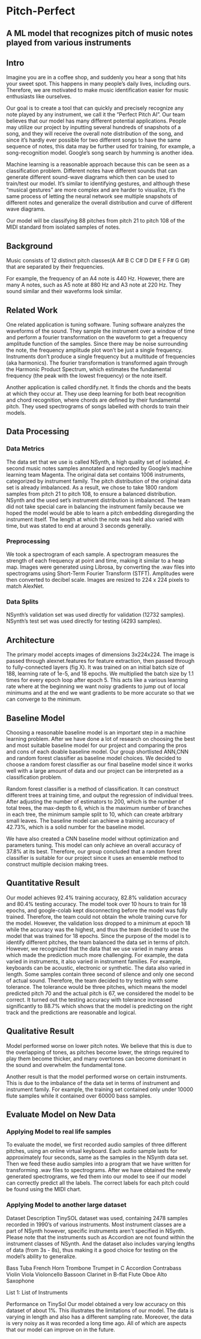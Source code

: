 # Pitch-Perfect
A ML model that recognizes pitch of music notes played from various instruments
---

## Intro
Imagine you are in a coffee shop, and suddenly you hear a song that hits your sweet spot. This happens in many people’s daily lives, including ours. Therefore, we are motivated to make music identification easier for music enthusiasts like ourselves.

Our goal is to create a tool that can quickly and precisely recognize any note played by any instrument, we call it the “Perfect Pitch AI”. Our team believes that our model has many different potential applications. People may utilize our project by inputting several hundreds of snapshots of a song, and they will receive the overall note distribution of the song, and since it’s hardly ever possible for two different songs to have the same sequence of notes, this data may be further used for training, for example, a song-recognition model. Google’s song search by humming is another idea. 

Machine learning is a reasonable approach because this can be seen as a classification problem. Different notes have different sounds that can generate different sound-wave diagrams which then can be used to train/test our model. It’s similar to identifying gestures, and although these “musical gestures” are more complex and are harder to visualize, it’s the same process of letting the neural network see multiple snapshots of different notes and generalize the overall distribution and curve of different wave diagrams.

Our model will be classifying 88 pitches from pitch 21 to pitch 108 of the MIDI standard from isolated samples of notes. 

## Background 
Music consists of 12 distinct pitch classes(A A# B C C# D D# E F F# G G#) that are separated by their frequencies. 

For example, the frequency of an A4 note is 440 Hz. However, there are many A notes, such as A5 note at 880 Hz and A3 note at 220 Hz. They sound similar and their waveforms look similar. 

## Related Work
One related application is tuning software. Tuning software analyzes the waveforms of the sound. They sample the instrument over a window of time and perform a fourier transformation on the waveform to get a frequency amplitude function of the samples. Since there may be noise surrounding the note, the frequency amplitude plot won’t be just a single frequency. Instruments don’t produce a single frequency but a multitude of frequencies (aka harmonics). The fourier transformation is transformed again through the Harmonic Product Spectrum, which estimates the fundamental frequency (the peak with the lowest frequency) or the note itself. 

Another application is called chordify.net. It finds the chords and the beats at which they occur at. They use deep learning for both beat recognition and chord recognition, where chords are defined by their fundamental pitch. They used spectrograms of songs labelled with chords to train their models.

## Data Processing
### Data Metrics
The data set that we use is called NSynth, a high quality set of isolated, 4-second music notes samples annotated and recorded by Google’s machine learning team Magenta. The original data set contains 1006 instruments, categorized by instrument family. The pitch distribution of the original data set is already imbalanced. As a result, we chose to take 1800 random samples from pitch 21 to pitch 108, to ensure a balanced distribution. 
NSynth and the used set’s instrument distribution is imbalanced. The team did not take special care in balancing the instrument family because we hoped the model would be able to learn a pitch embedding disregarding the instrument itself. The length at which the note was held also varied with time, but was stated to end at around 3 seconds generally. 

### Preprocessing
We took a spectrogram of each sample. A spectrogram measures the strength of each frequency at point and time, making it similar to a heap map. Images were generated using Librosa, by converting the .wav files into spectrograms using Short-Term Fourier Transform (STFT). Amplitudes were then converted to decibel scale. Images are resized to 224 x 224 pixels to match AlexNet.

### Data Splits
NSynth’s validation set was used directly for validation (12732 samples). 
NSynth’s test set was used directly for testing (4293 samples).

## Architecture
The primary model accepts images of dimensions 3x224x224. The image is passed through alexnet.features for feature extraction, then passed through to fully-connected layers (fig X). It was trained on an initial batch size of 188, learning rate of 1e-5, and 18 epochs. We multiplied the batch size by 1.1 times for every epoch loop after epoch 5. This acts like a various learning rate where at the beginning we want noisy gradients to jump out of local minimums and at the end we want gradients to be more accurate so that we can converge to the minimum.

## Baseline Model
Choosing a reasonable baseline model is an important step in a machine learning problem. After we have done a lot of research on choosing the best and most suitable baseline model for our project and comparing the pros and cons of each doable baseline model. Our group shortlisted ANN,CNN and random forest classifier as baseline model choices. We decided to choose a random forest classifier as our final baseline model since it works well with a large amount of data and our project can be interpreted as a classification problem.

 Random forest classifier is a method of classification. It can construct different trees at training time, and output the regression of individual trees. After adjusting the number of estimators to 200, which is the number of total trees, the max-depth to 6, which is the maximum number of branches in each tree, the minimum sample split to 10, which can create arbitrary small leaves. The baseline model can achieve a training accuracy of 42.73%, which is a solid number for the baseline model. 

We have also created a CNN baseline model without optimization and parameters tuning. This model can only achieve an overall accuracy of 37.8% at its best. Therefore, our group concluded that a random forest classifier is suitable for our project since it uses an ensemble method  to construct multiple decision making trees.

## Quantitative Result
Our model achieves 92.4% training accuracy, 82.8% validation accuracy and 80.4% testing accuracy. The model took over 10 hours to train for 18 epochs, and google-colab kept disconnecting before the model was fully trained. Therefore, the team could not obtain the whole training curve for the model. However, the validation loss dropped to a minimum at epoch 18 while the accuracy was the highest, and thus the team decided to use the model that was trained for 18 epochs. Since the purpose of the model is to identify different pitches, the team balanced the data set in terms of pitch. However, we recognized that the data that we use varied in many areas which made the prediction much more challenging. For example, the data varied in instruments, it also varied in instrument families. For example, keyboards can be acoustic, electronic or synthetic. The data also varied in length. Some samples contain three second of silence and only one second of actual sound. Therefore, the team decided to try testing with some tolerance. The tolerance would be three pitches, which means the model predicted pitch 70 and the actual pitch is 67, we considered the model to be correct. It turned out the testing accuracy with tolerance increased significantly to 88.7% which shows that the model is predicting on the right track and the predictions are reasonable and logical. 

## Qualitative Result
Model performed worse on lower pitch notes. We believe that this is due to the overlapping of tones, as pitches become lower, the strings required to play them become thicker, and many overtones can become dominant in the sound and overwhelm the fundamental tone.

Another result is that the model performed worse on certain instruments. This is due to the imbalance of the data set in terms of instrument and instrument family. For example, the training set contained only under 10000 flute samples while it contained over 60000 bass samples.

## Evaluate Model on New Data
### Applying Model to real life samples
To evaluate the model, we first recorded audio samples of three different pitches, using an online virtual keyboard. Each audio sample lasts for approximately four seconds, same as the samples in the NSynth data set. Then we feed these audio samples into a program that we have written for transforming .wav files to spectrograms. After we have obtained the newly generated spectrograms, we fed them into our model to see if our model can correctly predict all the labels. The correct labels for each pitch could be found using the MIDI chart. 

### Applying Model to another large dataset
Dataset Description
TinySOL dataset was used, containing 2478 samples recorded in 1990’s of various instruments. Most instrument classes are a part of NSynth however, specific instruments aren't specified in NSynth. Please note that the instruments such as Accordion are not found within the instrument classes of NSynth. And the dataset also includes varying lengths of data (from 3s - 8s), thus making it a good choice for testing on the model’s ability to generalize. 

Bass Tuba
French Horn
Trombone
Trumpet in C
Accordion
Contrabass
Violin
Viola
Violoncello
Bassoon
Clarinet in B-flat
Flute
Oboe
Alto Saxophone

List 1: List of Instruments

Performance on TinySol
Our model obtained a very low accuracy on this dataset of about 1%. This illustrates the limitations of our model. The data is varying in length and also has a different sampling rate. Moreover, the data is very noisy as it was recorded a long time ago. All of which are aspects that our model can improve on in the future. 

